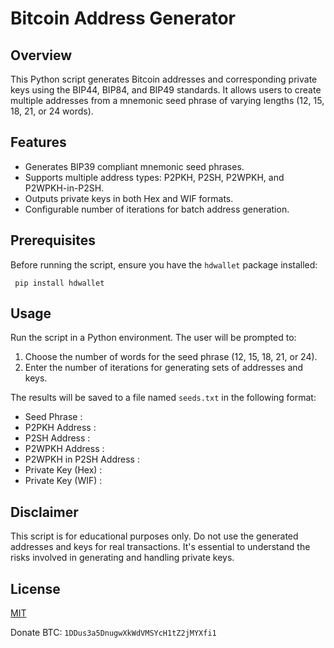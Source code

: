 # Bitcoin Address Generator

## Overview
This Python script generates Bitcoin addresses and corresponding private keys using the BIP44, BIP84, and BIP49 standards. It allows users to create multiple addresses from a mnemonic seed phrase of varying lengths (12, 15, 18, 21, or 24 words).

## Features
- Generates BIP39 compliant mnemonic seed phrases.
- Supports multiple address types: P2PKH, P2SH, P2WPKH, and P2WPKH-in-P2SH.
- Outputs private keys in both Hex and WIF formats.
- Configurable number of iterations for batch address generation.

## Prerequisites
Before running the script, ensure you have the `hdwallet` package installed:

     pip install hdwallet
     


## Usage
Run the script in a Python environment. The user will be prompted to:
1. Choose the number of words for the seed phrase (12, 15, 18, 21, or 24).
2. Enter the number of iterations for generating sets of addresses and keys.

The results will be saved to a file named `seeds.txt` in the following format:
   - Seed Phrase : <mnemonic>
   - P2PKH Address : <address>
   - P2SH Address : <address>
   - P2WPKH Address : <address>
   - P2WPKH in P2SH Address : <address>
   - Private Key (Hex) : <key>
   - Private Key (WIF) : <key>


## Disclaimer
This script is for educational purposes only. Do not use the generated addresses and keys for real transactions. It's essential to understand the risks involved in generating and handling private keys.

## License
[MIT](https://opensource.org/licenses/MIT)

Donate BTC: `1DDus3a5DnugwXkWdVMSYcH1tZ2jMYXfi1`
